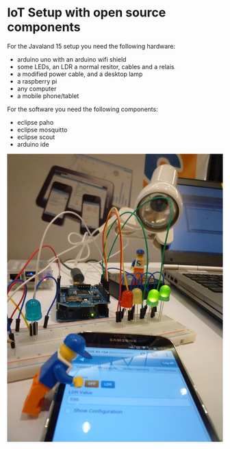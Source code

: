 IoT Setup with open source components
====

For the Javaland 15 setup you need the following hardware:
* arduino uno with an arduino wifi shield
* some LEDs, an LDR a normal resitor, cables and a relais
* a modified power cable, and a desktop lamp
* a raspberry pi
* any computer
* a mobile phone/tablet

For the software you need the following components:
* eclipse paho
* eclipse mosquitto
* eclipse scout
* arduino ide

![Arduino lamp off](/images/arduino_lamp_off.jpg)
